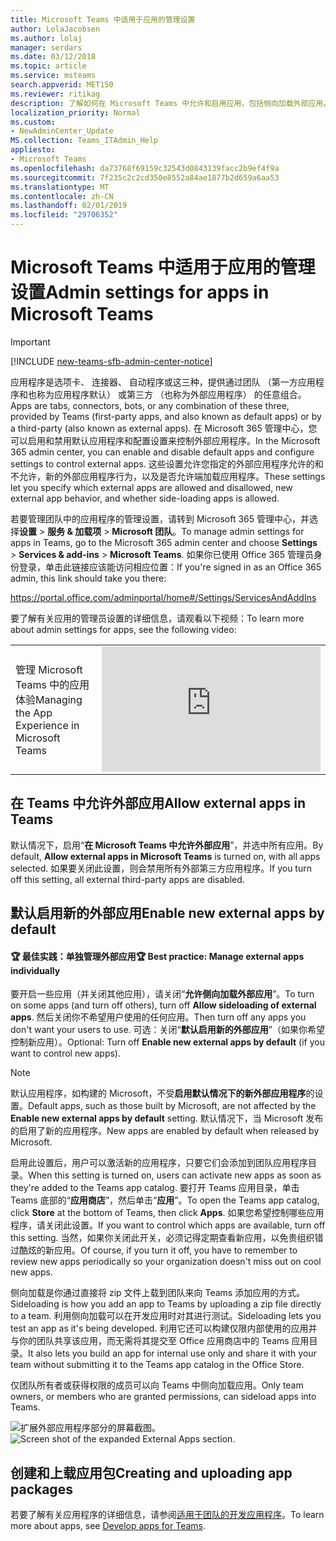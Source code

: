 ```yaml
---
title: Microsoft Teams 中适用于应用的管理设置
author: LolaJacobsen
ms.author: lolaj
manager: serdars
ms.date: 03/12/2018
ms.topic: article
ms.service: msteams
search.appverid: MET150
ms.reviewer: ritikag
description: 了解如何在 Microsoft Teams 中允许和启用应用，包括侧向加载外部应用。
localization_priority: Normal
ms.custom:
- NewAdminCenter_Update
MS.collection: Teams_ITAdmin_Help
appliesto:
- Microsoft Teams
ms.openlocfilehash: da73768f69159c32543d0843139facc2b9ef4f9a
ms.sourcegitcommit: 7f235c2c2cd350e8552a84ae1877b2d659a6aa53
ms.translationtype: MT
ms.contentlocale: zh-CN
ms.lasthandoff: 02/01/2019
ms.locfileid: "29706352"
---
```

<a name="admin-settings-for-apps-in-microsoft-teams"></a><span data-ttu-id="a7b94-103">Microsoft Teams 中适用于应用的管理设置</span><span class="sxs-lookup"><span data-stu-id="a7b94-103">Admin settings for apps in Microsoft Teams</span></span>
==========================================
> [!IMPORTANT]
> [!INCLUDE [new-teams-sfb-admin-center-notice](includes/new-teams-sfb-admin-center-notice.md)]

<span data-ttu-id="a7b94-104">应用程序是选项卡、 连接器、 自动程序或这三种，提供通过团队 （第一方应用程序和也称为应用程序默认） 或第三方 （也称为外部应用程序） 的任意组合。</span><span class="sxs-lookup"><span data-stu-id="a7b94-104">Apps are tabs, connectors, bots, or any combination of these three, provided by Teams (first-party apps, and also known as default apps) or by a third-party (also known as external apps).</span></span> <span data-ttu-id="a7b94-105">在 Microsoft 365 管理中心，您可以启用和禁用默认应用程序和配置设置来控制外部应用程序。</span><span class="sxs-lookup"><span data-stu-id="a7b94-105">In the Microsoft 365 admin center, you can enable and disable default apps and configure settings to control external apps.</span></span> <span data-ttu-id="a7b94-106">这些设置允许您指定的外部应用程序允许的和不允许，新的外部应用程序行为，以及是否允许端加载应用程序。</span><span class="sxs-lookup"><span data-stu-id="a7b94-106">These settings let you specify which external apps are allowed and disallowed, new external app behavior, and whether side-loading apps is allowed.</span></span>

 <span data-ttu-id="a7b94-107">若要管理团队中的应用程序的管理设置，请转到 Microsoft 365 管理中心，并选择**设置** > **服务 & 加载项** > **Microsoft 团队**。</span><span class="sxs-lookup"><span data-stu-id="a7b94-107">To manage admin settings for apps in Teams, go to the Microsoft 365 admin center and choose **Settings** > **Services & add-ins** > **Microsoft Teams**.</span></span> <span data-ttu-id="a7b94-108">如果你已使用 Office 365 管理员身份登录，单击此链接应该能访问相应位置：</span><span class="sxs-lookup"><span data-stu-id="a7b94-108">If you're signed in as an Office 365 admin, this link should take you there:</span></span>

https://portal.office.com/adminportal/home#/Settings/ServicesAndAddIns 

<span data-ttu-id="a7b94-109">要了解有关应用的管理员设置的详细信息，请观看以下视频：</span><span class="sxs-lookup"><span data-stu-id="a7b94-109">To learn more about admin settings for apps, see the following video:</span></span> 
 
|  |  |
|---------|---------|
| <span data-ttu-id="a7b94-110">管理 Microsoft Teams 中的应用体验</span><span class="sxs-lookup"><span data-stu-id="a7b94-110">Managing the App Experience in Microsoft Teams</span></span>   | <iframe width="350" height="200" src="https://www.youtube.com/embed/CHnpw1O7EgM" frameborder="0" allowfullscreen></iframe>     | 

## <a name="allow-external-apps-in-teams"></a><span data-ttu-id="a7b94-111">在 Teams 中允许外部应用</span><span class="sxs-lookup"><span data-stu-id="a7b94-111">Allow external apps in Teams</span></span>

<span data-ttu-id="a7b94-112">默认情况下，启用“**在 Microsoft Teams 中允许外部应用**”，并选中所有应用。</span><span class="sxs-lookup"><span data-stu-id="a7b94-112">By default, **Allow external apps in Microsoft Teams** is turned on, with all apps selected.</span></span>  <span data-ttu-id="a7b94-113">如果要关闭此设置，则会禁用所有外部第三方应用程序。</span><span class="sxs-lookup"><span data-stu-id="a7b94-113">If you turn off this setting, all external third-party apps are disabled.</span></span> 

## <a name="enable-new-external-apps-by-default"></a><span data-ttu-id="a7b94-114">默认启用新的外部应用</span><span class="sxs-lookup"><span data-stu-id="a7b94-114">Enable new external apps by default</span></span>

#### <a name="trophy-best-practice-manage-external-apps-individually"></a><span data-ttu-id="a7b94-115">:trophy: 最佳实践：单独管理外部应用</span><span class="sxs-lookup"><span data-stu-id="a7b94-115">:trophy: Best practice: Manage external apps individually</span></span> 
 
<span data-ttu-id="a7b94-116">要开启一些应用（并关闭其他应用），请关闭“**允许侧向加载外部应用**”。</span><span class="sxs-lookup"><span data-stu-id="a7b94-116">To turn on some apps (and turn off others), turn off **Allow sideloading of external apps**.</span></span> <span data-ttu-id="a7b94-117">然后关闭你不希望用户使用的任何应用。</span><span class="sxs-lookup"><span data-stu-id="a7b94-117">Then turn off any apps you don't want your users to use.</span></span> <span data-ttu-id="a7b94-118">可选：关闭“**默认启用新的外部应用**”（如果你希望控制新应用）。</span><span class="sxs-lookup"><span data-stu-id="a7b94-118">Optional: Turn off **Enable new external apps by default** (if you want to control new apps).</span></span> 

> [!NOTE]
> <span data-ttu-id="a7b94-119">默认应用程序，如构建的 Microsoft，不受**启用默认情况下的新外部应用程序**的设置。</span><span class="sxs-lookup"><span data-stu-id="a7b94-119">Default apps, such as those built by Microsoft, are not affected by the **Enable new external apps by default** setting.</span></span> <span data-ttu-id="a7b94-120">默认情况下，当 Microsoft 发布的启用了新的应用程序。</span><span class="sxs-lookup"><span data-stu-id="a7b94-120">New apps are enabled by default when released by Microsoft.</span></span>

<span data-ttu-id="a7b94-121">启用此设置后，用户可以激活新的应用程序，只要它们会添加到团队应用程序目录。</span><span class="sxs-lookup"><span data-stu-id="a7b94-121">When this setting is turned on, users can activate new apps as soon as they're added to the Teams app catalog.</span></span> <span data-ttu-id="a7b94-122">要打开 Teams 应用目录，单击 Teams 底部的“**应用商店**”，然后单击“**应用**”。</span><span class="sxs-lookup"><span data-stu-id="a7b94-122">To open the Teams app catalog, click **Store** at the bottom of Teams, then click **Apps**.</span></span> <span data-ttu-id="a7b94-123">如果您希望控制哪些应用程序，请关闭此设置。</span><span class="sxs-lookup"><span data-stu-id="a7b94-123">If you want to control which apps are available, turn off this setting.</span></span> <span data-ttu-id="a7b94-124">当然，如果你关闭此开关，必须记得定期查看新应用，以免贵组织错过酷炫的新应用。</span><span class="sxs-lookup"><span data-stu-id="a7b94-124">Of course, if you turn it off, you have to remember to review new apps periodically so your organization doesn't miss out on cool new apps.</span></span> 

<span data-ttu-id="a7b94-125">侧向加载是你通过直接将 zip 文件上载到团队来向 Teams 添加应用的方式。</span><span class="sxs-lookup"><span data-stu-id="a7b94-125">Sideloading is how you add an app to Teams by uploading a zip file directly to a team.</span></span> <span data-ttu-id="a7b94-126">利用侧向加载可以在开发应用时对其进行测试。</span><span class="sxs-lookup"><span data-stu-id="a7b94-126">Sideloading lets you test an app as it's being developed.</span></span> <span data-ttu-id="a7b94-127">利用它还可以构建仅限内部使用的应用并与你的团队共享该应用，而无需将其提交至 Office 应用商店中的 Teams 应用目录。</span><span class="sxs-lookup"><span data-stu-id="a7b94-127">It also lets you build an app for internal use only and share it with your team without submitting it to the Teams app catalog in the Office Store.</span></span> 

<span data-ttu-id="a7b94-128">仅团队所有者或获得权限的成员可以向 Teams 中侧向加载应用。</span><span class="sxs-lookup"><span data-stu-id="a7b94-128">Only team owners, or members who are granted permissions, can sideload apps into Teams.</span></span>  

<span data-ttu-id="a7b94-129">![扩展外部应用程序部分的屏幕截图。](media/teams-tenant-wide-settings-external-apps.png "显示外部应用程序扩展外部应用程序部分的屏幕截图")</span><span class="sxs-lookup"><span data-stu-id="a7b94-129">![Screen shot of the expanded External Apps section.](media/teams-tenant-wide-settings-external-apps.png "Screen shot of the expanded External Apps section showing external apps")</span></span>

## <a name="creating-and-uploading-app-packages"></a><span data-ttu-id="a7b94-130">创建和上载应用包</span><span class="sxs-lookup"><span data-stu-id="a7b94-130">Creating and uploading app packages</span></span> 

<span data-ttu-id="a7b94-131">若要了解有关应用程序的详细信息，请参阅[适用于团队的开发应用程序](https://docs.microsoft.com/microsoftteams/platform/concepts/apps/apps-overview)。</span><span class="sxs-lookup"><span data-stu-id="a7b94-131">To learn more about apps, see [Develop apps for Teams](https://docs.microsoft.com/microsoftteams/platform/concepts/apps/apps-overview).</span></span> 



